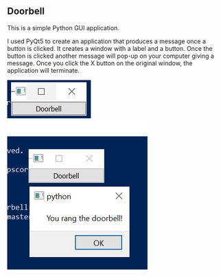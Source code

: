 ## Doorbell
This is a simple Python GUI application.

I used PyQt5 to create an application that produces a message once a button is clicked. It creates a window with a label
and a button. Once the button is clicked another message will pop-up on your computer giving a message. Once you click the
X button on the original window, the application will terminate.

![Image Couldn't Load](doorbell-1.PNG)
![Image Couldn't Load](doorbell-2.png)
